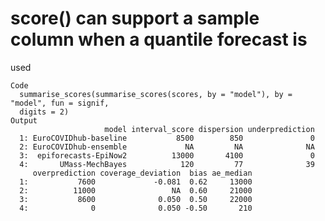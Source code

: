 # score() can support a sample column when a quantile forecast is
 used

    Code
      summarise_scores(summarise_scores(scores, by = "model"), by = "model", fun = signif,
      digits = 2)
    Output
                         model interval_score dispersion underprediction
      1: EuroCOVIDhub-baseline           8500        850               0
      2: EuroCOVIDhub-ensemble             NA         NA              NA
      3:  epiforecasts-EpiNow2          13000       4100               0
      4:       UMass-MechBayes            120         77              39
         overprediction coverage_deviation  bias ae_median
      1:           7600             -0.081  0.62     13000
      2:          11000                 NA  0.60     21000
      3:           8600              0.050  0.50     22000
      4:              0              0.050 -0.50       210

